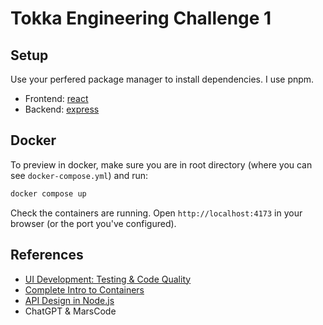 # Tokka Engineering Challenge 1

## Setup

Use your perfered package manager to install dependencies. I use pnpm. 

- Frontend: [react](https://github.com/xvin-zr/tokka-challenge1/blob/main/react/README.md)
- Backend: [express](https://github.com/xvin-zr/tokka-challenge1/blob/main/express/README.md)

## Docker

To preview in docker, make sure you are in root directory (where you can see `docker-compose.yml`) and run:
```bash
docker compose up
```

Check the containers are running. Open `http://localhost:4173` in your browser (or the port you've configured).

## References

- [UI Development: Testing & Code Quality](https://frontendmasters.com/courses/enterprise-ui-dev/)
- [Complete Intro to Containers](https://frontendmasters.com/courses/complete-intro-containers-v2/)
- [API Design in Node.js](https://frontendmasters.com/courses/api-design-nodejs-v4/)
- ChatGPT & MarsCode